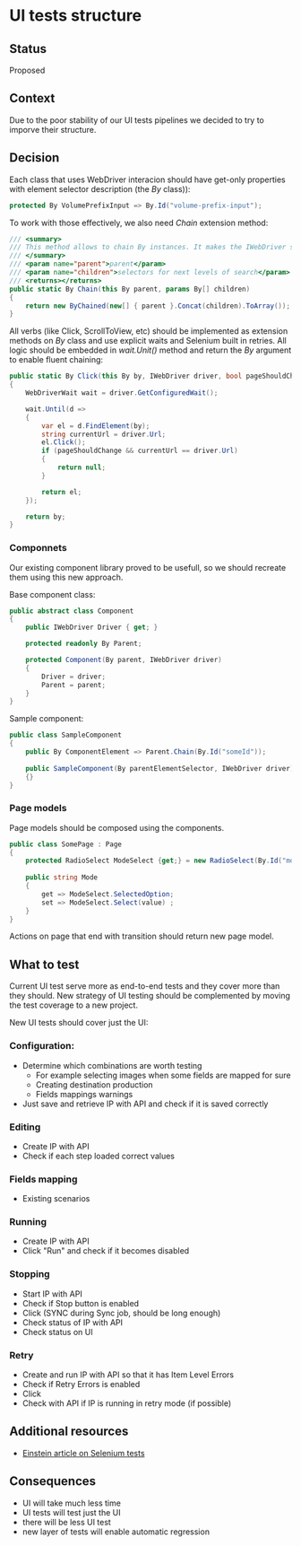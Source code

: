 # UI tests structure

## Status

Proposed

## Context

Due to the poor stability of our UI tests pipelines we decided to try to imporve their structure.

## Decision

Each class that uses WebDriver interacion should have get-only properties with element selector description (the *By* class)):

```cs
protected By VolumePrefixInput => By.Id("volume-prefix-input");
```

To work with those effectively, we also need *Chain* extension method:

```cs
/// <summary>
/// This method allows to chain By instances. It makes the IWebDriver search for the next By inside of the parent, and so on.
/// </summary>
/// <param name="parent">parent</param>
/// <param name="children">selectors for next levels of search</param>
/// <returns></returns>
public static By Chain(this By parent, params By[] children)
{
    return new ByChained(new[] { parent }.Concat(children).ToArray());
}
```

All verbs (like Click, ScrollToView, etc) should be implemented as extension methods on *By* class and use explicit waits and Selenium built in retries. All logic should be embedded in *wait.Unit()* method and return the *By* argument to enable fluent chaining:

```cs
public static By Click(this By by, IWebDriver driver, bool pageShouldChange = false, TimeSpan? timeout = null)
{
    WebDriverWait wait = driver.GetConfiguredWait();

    wait.Until(d =>
    {
        var el = d.FindElement(by);
        string currentUrl = driver.Url;
        el.Click();
        if (pageShouldChange && currentUrl == driver.Url)
        {
            return null;
        }

        return el;
    });

    return by;
}
```


### Componnets

Our existing component library proved to be usefull, so we should recreate them using this new approach.

Base component class:

```cs
public abstract class Component
{
    public IWebDriver Driver { get; }

    protected readonly By Parent;

    protected Component(By parent, IWebDriver driver)
    {
        Driver = driver;
        Parent = parent;
    }
}
```

Sample component:

```cs
public class SampleComponent
{
    public By ComponentElement => Parent.Chain(By.Id("someId"));
    
    public SampleComponent(By parentElementSelector, IWebDriver driver) : base(parentElementSelector, driver)
    {}
}
```

### Page models

Page models should be composed using the components. 

```cs
public class SomePage : Page
{
    protected RadioSelect ModeSelect {get;} = new RadioSelect(By.Id("modeSelect"), Driver);
    
    public string Mode 
    {
        get => ModeSelect.SelectedOption;
        set => ModeSelect.Select(value) ;
    }
}
```

Actions on page that end with transition should return new page model.

## What to test

Current UI test serve more as end-to-end tests and they cover more than they should. New strategy of UI testing should be complemented by moving the test coverage to a new project. 

New UI tests should cover just the UI:

### Configuration:

- Determine which combinations are worth testing
    - For example selecting images when some fields are mapped for sure
    - Creating destination production
    - Fields mappings warnings
- Just save and retrieve IP with API and check if it is saved correctly

### Editing

- Create IP with API
- Check if each step loaded correct values
	
### Fields mapping
- Existing scenarios

	
### Running

- Create IP with API
- Click "Run" and check if it becomes disabled

### Stopping

- Start IP with API
- Check if Stop button is enabled
- Click (SYNC during Sync job, should be long enough)
- Check status of IP with API
- Check status on UI

### Retry

- Create and run IP with API so that it has Item Level Errors
- Check if Retry Errors is enabled
- Click
- Check with API if IP is running in retry mode (if possible)


## Additional resources

- [Einstein article on Selenium tests](https://einstein.kcura.com/display/PT/Management+Console+-+UI+Tests+Guidelines)

## Consequences

+ UI will take much less time
+ UI tests will test just the UI
+ there will be less UI test
+ new layer of tests will enable automatic regression